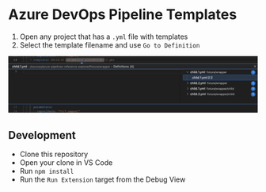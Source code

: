 # Azure DevOps Pipeline Templates
1. Open any project that has a `.yml` file with templates
2. Select the template filename and use `Go to Definition`

![](preview.png)

## Development
- Clone this repository
- Open your clone in VS Code
- Run `npm install`
- Run the `Run Extension` target from the Debug View
